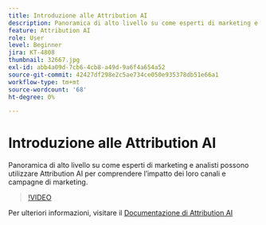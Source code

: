```yaml
---
title: Introduzione alle Attribution AI
description: Panoramica di alto livello su come esperti di marketing e analisti possono utilizzare Attribution AI per comprendere l’impatto dei loro canali e campagne di marketing.
feature: Attribution AI
role: User
level: Beginner
jira: KT-4808
thumbnail: 32667.jpg
exl-id: abb4a09d-7cb6-4cb8-a49d-9a6f4a654a52
source-git-commit: 42427df298e2c5ae734ce050e935378db51e66a1
workflow-type: tm+mt
source-wordcount: '68'
ht-degree: 0%

---
```


# Introduzione alle Attribution AI

Panoramica di alto livello su come esperti di marketing e analisti possono utilizzare Attribution AI per comprendere l’impatto dei loro canali e campagne di marketing.

>[!VIDEO](https://video.tv.adobe.com/v/32667?quality=12&learn=on)

Per ulteriori informazioni, visitare il [Documentazione di Attribution AI](https://experienceleague.adobe.com/docs/experience-platform/intelligent-services/attribution-ai/overview.html)
